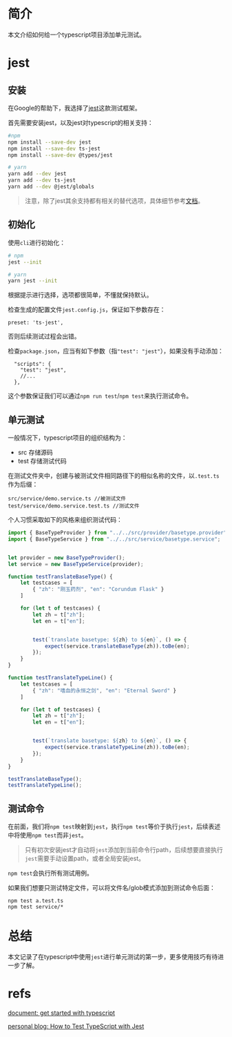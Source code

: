 # 简介
本文介绍如何给一个typescript项目添加单元测试。

# jest
## 安装
在Google的帮助下，我选择了[jest](https://jestjs.io/)这款测试框架。

首先需要安装jest，以及jest对typescript的相关支持：
```bash
#npm
npm install --save-dev jest
npm install --save-dev ts-jest
npm install --save-dev @types/jest

# yarn
yarn add --dev jest
yarn add --dev ts-jest
yarn add --dev @jest/globals
```

>注意，除了jest其余支持都有相关的替代选项，具体细节参考[文档](https://jestjs.io/docs/getting-started)。

## 初始化
使用`cli`进行初始化：
```bash
# npm
jest --init

# yarn
yarn jest --init
```
根据提示进行选择，选项都很简单，不懂就保持默认。

检查生成的配置文件`jest.config.js`，保证如下参数存在：
```
preset: 'ts-jest',
```
否则后续测试过程会出错。

检查`package.json`，应当有如下参数（指`"test": "jest"`），如果没有手动添加：
```
  "scripts": {
    "test": "jest",
    //...
  },
```

这个参数保证我们可以通过`npm run test`/`npm test`来执行测试命令。

## 单元测试
一般情况下，typescript项目的组织结构为：
- src 存储源码
- test 存储测试代码

在测试文件夹中，创建与被测试文件相同路径下的相似名称的文件，以`.test.ts`作为后缀：
```
src/service/demo.service.ts //被测试文件
test/service/demo.service.test.ts //测试文件
```

个人习惯采取如下的风格来组织测试代码：
```ts
import { BaseTypeProvider } from "../../src/provider/basetype.provider";
import { BaseTypeService } from "../../src/service/basetype.service";


let provider = new BaseTypeProvider();
let service = new BaseTypeService(provider);

function testTranslateBaseType() {
    let testcases = [
        { "zh": "刚玉药剂", "en": "Corundum Flask" }
    ]

    for (let t of testcases) {
        let zh = t["zh"];
        let en = t["en"];


        test(`translate basetype: ${zh} to ${en}`, () => {
            expect(service.translateBaseType(zh)).toBe(en);
        });
    }
}

function testTranslateTypeLine() {
    let testcases = [
        { "zh": "嗜血的永恒之剑", "en": "Eternal Sword" }
    ]

    for (let t of testcases) {
        let zh = t["zh"];
        let en = t["en"];


        test(`translate basetype: ${zh} to ${en}`, () => {
            expect(service.translateTypeLine(zh)).toBe(en);
        });
    }
}

testTranslateBaseType();
testTranslateTypeLine();
```

## 测试命令
在前面，我们将`npm test`映射到`jest`，执行`npm test`等价于执行`jest`，后续表述中将使用`npm test`而非`jest`。
>只有初次安装jest才自动将`jest`添加到当前命令行path，后续想要直接执行`jest`需要手动设置path，或者全局安装jest。

`npm test`会执行所有测试用例。

如果我们想要只测试特定文件，可以将文件名/glob模式添加到测试命令后面：
```
npm test a.test.ts
npm test service/*
```


# 总结
本文记录了在typescript中使用`jest`进行单元测试的第一步，更多使用技巧有待进一步了解。

# refs

[document: get started with typescript](https://jestjs.io/docs/getting-started#using-typescript)

[personal blog: How to Test TypeScript with Jest](https://medium.com/nerd-for-tech/testing-typescript-with-jest-290eaee9479d)
